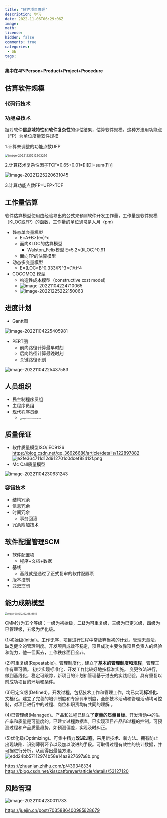 ```yaml
---
title: "软件项目管理"
description: 学习 
date: 2022-11-06T06:29:06Z
image: 
math: 
license: 
hidden: false
comments: true
categories:
 - SE
tags:
---
```

**集中在4P:Person+Product+Project+Procedure**

## 估算软件规模 

### 代码行技术

### 功能点技术

据对软件**信息域特性**和**软件复杂性**的评估结果，估算软件规模。这种方法用功能点（FP）为单位度量软件规模

1.计算未调整的功能点数UFP

<img src="/images/image-20221225212203299.png" alt="image-20221225212203299" style="zoom:67%;" />

2.计算技术复杂性因子TCF=0.65+0.01*DI[DI=sum(Fi)]

![image-20221225220631045](/images/image-20221225220631045.png)

3.计算功能点数FP=UFP×TCF

## 工作量估算

软件估算模型使用由经验导出的公式来预测软件开发工作量，工作量是软件规模（KLOC或FP）的函数，工作量的单位通常是人月（pm)

- 静态单变量模型 
  - E=A+B×(ev)^c
  - 面向KLOC的估算模型 
    - Walston_Felix模型  E=5.2×(KLOC)^0.91
  - 面向FP的估算模型
- 动态多变量模型
  - E=(LOC×B^0.333/P)^3×(1/t)^4
- COCOMO2 模型
  - 构造性成本模型（constructive  cost  model)
  - ![image-20221104224710065](/images/image-20221104224710065.png)
  - ![image-20221225222150063](/images/image-20221225222150063.png)

 ## 进度计划 

- Gantt图

![image-20221104225405981](/images/image-20221104225405981.png)

- PERT图
  - 前向路径计算最早时刻
  - 后向路径计算最晚时刻
  - 关键路径识别


![image-20221104225437583](/images/image-20221104225437583.png)

## 人员组织 

- 民主制程序员组
- 主程序员组
- 现代程序员组
  - <img src="/images/image-20221225222834139.png" alt="image-20221225222834139" style="zoom: 33%;" />

## 质量保证 

- 软件质量模型ISO/IEC9126
  https://blog.csdn.net/qq_36626686/article/details/122897882
  ![e2fe364711d12d912701c0dcef88412f.png](/images/e2fe364711d12d912701c0dcef88412f.png)
- Mc Call质量模型

![image-20221104230631243](/images/image-20221104230631243.png)

### 容错技术

- 结构冗余
- 信息冗余
- 时间冗余
  - 事务回滚
- 冗余附加技术

## 软件配置管理SCM

- 软件配置项
  - 程序+文档+数据
- 基线
  - 基线就是通过了正式复审的软件配置项
- 版本控制
- 变更控制

## 能力成熟模型

<img src="/images/image-20221225223638555.png" alt="image-20221225223638555" style="zoom: 50%;" />

CMM分为五个等级：一级为初始级，二级为可重复级，三级为已定义级，四级为已管理级，五级为优化级。

(1)初始级(initial)。工作无序，项目进行过程中常放弃当初的计划。管理无章法，缺乏健全的管理制度。开发项目成效不稳定，项目成功主要依靠项目负责人的经验和能力，他一但离去，工作秩序面目全非。

(2)可重复级(Repeatable)。管理制度化，建立了**基本的管理制度和规程**，管理工作有章可循。 初步实现标准化，开发工作比较好地按标准实施。 变更依法进行，做到基线化，稳定可跟踪，新项目的计划和管理基于过去的实践经验，具有重复以前成功项目的环境和条件。

(3)已定义级(Defined)。开发过程，包括技术工作和管理工作，均已实现**标准化**、文档化。建立了完善的培训制度和专家评审制度，全部技术活动和管理活动均可控制，对项目进行中的过程、岗位和职责均有共同的理解 。

(4)已管理级(Managed)。产品和过程已建立了**定量的质量目标**。开发活动中的生产率和质量是可量度的。已建立过程数据库。已实现项目产品和过程的控制。可预测过程和产品质量趋势，如预测偏差，实现及时纠正。

(5)优化级(Optimizing)。可集中精力**改进过程**，采用新技术、新方法。拥有防止出现缺陷、识别薄弱环节以及加以改进的手段。可取得过程有效性的统计数据，并可据进行分析，从而得出最佳方法。![edd24bb57112974b58e14aa927697a8b.png](/images/edd24bb57112974b58e14aa927697a8b.png)



https://zhuanlan.zhihu.com/p/439348834
https://blog.csdn.net/kisscatforever/article/details/53127120

## 风险管理

![image-20221104230011733](/images/image-20221104230011733.png)

https://juejin.cn/post/7035886400985628679